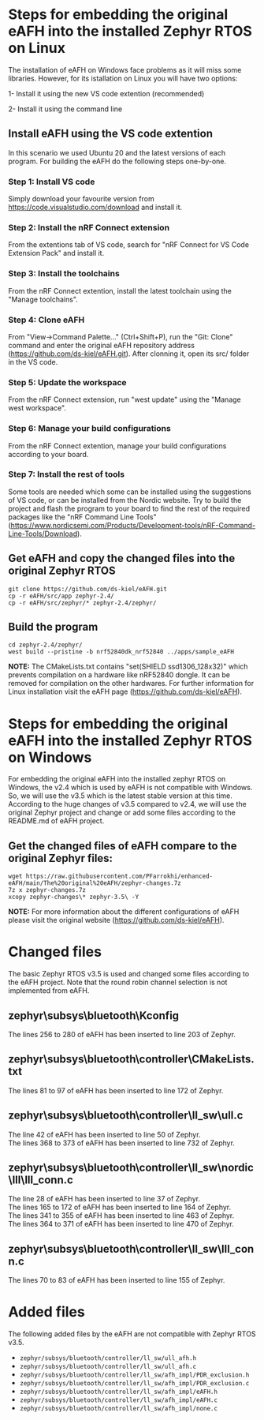 # Steps for embedding the original eAFH into the installed Zephyr RTOS on Linux
The installation of eAFH on Windows face problems as it will miss some libraries. However, for its istallation on Linux you will have two options:

1- Install it using the new VS code extention (recommended)

2- Install it using the command line

## Install eAFH using the VS code extention
In this scenario we used Ubuntu 20 and the latest versions of each program. For building the eAFH do the following steps one-by-one.
### Step 1: Install VS code
Simply download your favourite version from https://code.visualstudio.com/download and install it.
### Step 2: Install the nRF Connect extension
From the extentions tab of VS code, search for "nRF Connect for VS Code Extension Pack" and install it.
### Step 3: Install the toolchains
From the nRF Connect extention, install the latest toolchain using the "Manage toolchains".
### Step 4: Clone eAFH
From "View->Command Palette..." (Ctrl+Shift+P), run the "Git: Clone" command and enter the original eAFH repository address (https://github.com/ds-kiel/eAFH.git). After clonning it, open its src/ folder in the VS code.
### Step 5: Update the workspace
From the nRF Connect extension, run "west update" using the "Manage west workspace".
### Step 6: Manage your build configurations
From the nRF Connect extention, manage your build configurations according to your board.
### Step 7: Install the rest of tools
Some tools are needed which some can be installed using the suggestions of VS code, or can be installed from the Nordic website. Try to build the project and flash the program to your board to find the rest of the required packages like the "nRF Command Line Tools" (https://www.nordicsemi.com/Products/Development-tools/nRF-Command-Line-Tools/Download).
## Get eAFH and copy the changed files into the original Zephyr RTOS
```
git clone https://github.com/ds-kiel/eAFH.git
cp -r eAFH/src/app zephyr-2.4/
cp -r eAFH/src/zephyr/* zephyr-2.4/zephyr/
```

## Build the program
```
cd zephyr-2.4/zephyr/
west build --pristine -b nrf52840dk_nrf52840 ../apps/sample_eAFH
```
**NOTE:** The CMakeLists.txt contains "set(SHIELD ssd1306_128x32)" which prevents compilation on a hardware like nRF52840 dongle. It can be removed for compilation on the other hardwares. For further information for Linux installation visit the eAFH page (https://github.com/ds-kiel/eAFH).

# Steps for embedding the original eAFH into the installed Zephyr RTOS on Windows
For embedding the original eAFH into the installed zephyr RTOS on Windows, the v2.4 which is used by eAFH is not compatible with Windows. So, we will use the v3.5 which is the latest stable version at this time. According to the huge changes of v3.5 compared to v2.4, we will use the original Zephyr project and change or add some files according to the README.md of eAFH project.

## Get the changed files of eAFH compare to the original Zephyr files:
```
wget https://raw.githubusercontent.com/PFarrokhi/enhanced-eAFH/main/The%20original%20eAFH/zephyr-changes.7z
7z x zephyr-changes.7z
xcopy zephyr-changes\* zephyr-3.5\ -Y
```

**NOTE:** For more information about the different configurations of eAFH please visit the original website (https://github.com/ds-kiel/eAFH).

# Changed files
The basic Zephyr RTOS v3.5 is used and changed some files according to the eAFH project. Note that the round robin channel selection is not implemented from eAFH.

## zephyr\subsys\bluetooth\Kconfig
The lines 256 to 280 of eAFH has been inserted to line 203 of Zephyr.

## zephyr\subsys\bluetooth\controller\CMakeLists.txt
The lines 81 to 97 of eAFH has been inserted to line 172 of Zephyr.

## zephyr\subsys\bluetooth\controller\ll_sw\ull.c
The line 42 of eAFH has been inserted to line 50 of Zephyr.  
The lines 368 to 373 of eAFH has been inserted to line 732 of Zephyr.

## zephyr\subsys\bluetooth\controller\ll_sw\nordic\lll\lll_conn.c
The line 28 of eAFH has been inserted to line 37 of Zephyr.  
The lines 165 to 172 of eAFH has been inserted to line 164 of Zephyr.  
The lines 341 to 355 of eAFH has been inserted to line 463 of Zephyr.  
The lines 364 to 371 of eAFH has been inserted to line 470 of Zephyr.  

## zephyr\subsys\bluetooth\controller\ll_sw\lll_conn.c
The lines 70 to 83 of eAFH has been inserted to line 155 of Zephyr.  


# Added files
The following added files by the eAFH are not compatible with Zephyr RTOS v3.5. 
- `zephyr/subsys/bluetooth/controller/ll_sw/ull_afh.h`
- `zephyr/subsys/bluetooth/controller/ll_sw/ull_afh.c`
- `zephyr/subsys/bluetooth/controller/ll_sw/afh_impl/PDR_exclusion.h`
- `zephyr/subsys/bluetooth/controller/ll_sw/afh_impl/PDR_exclusion.c`
- `zephyr/subsys/bluetooth/controller/ll_sw/afh_impl/eAFH.h`
- `zephyr/subsys/bluetooth/controller/ll_sw/afh_impl/eAFH.c`
- `zephyr/subsys/bluetooth/controller/ll_sw/afh_impl/none.c`
